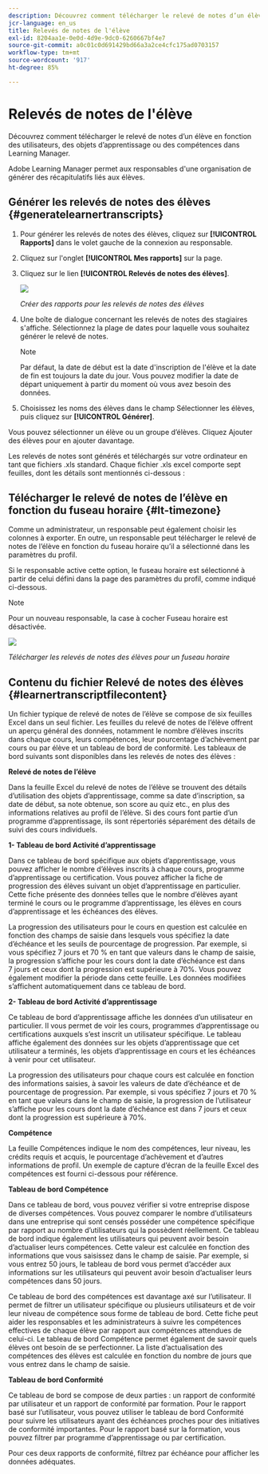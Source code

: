 ```yaml
---
description: Découvrez comment télécharger le relevé de notes d’un élève en fonction des utilisateurs, des objets d’apprentissage ou des compétences dans Learning Manager.
jcr-language: en_us
title: Relevés de notes de l'élève
exl-id: 8204aa1e-0e0d-4d9e-9dc0-6260667bf4e7
source-git-commit: a0c01c0d691429bd66a3a2ce4cfc175ad0703157
workflow-type: tm+mt
source-wordcount: '917'
ht-degree: 85%

---
```


# Relevés de notes de l&#39;élève

Découvrez comment télécharger le relevé de notes d’un élève en fonction des utilisateurs, des objets d’apprentissage ou des compétences dans Learning Manager.

Adobe Learning Manager permet aux responsables d&#39;une organisation de générer des récapitulatifs liés aux élèves.

## Générer les relevés de notes des élèves {#generatelearnertranscripts}

1. Pour générer les relevés de notes des élèves, cliquez sur **[!UICONTROL Rapports]** dans le volet gauche de la connexion au responsable.
1. Cliquez sur l&#39;onglet **[!UICONTROL Mes rapports]** sur la page.
1. Cliquez sur le lien **[!UICONTROL Relevés de notes des élèves]**.

   ![](assets/learner-transcripts.png)

   *Créer des rapports pour les relevés de notes des élèves*

1. Une boîte de dialogue concernant les relevés de notes des stagiaires s&#39;affiche. Sélectionnez la plage de dates pour laquelle vous souhaitez générer le relevé de notes.

   >[!NOTE]
   >
   >Par défaut, la date de début est la date d&#39;inscription de l&#39;élève et la date de fin est toujours la date du jour. Vous pouvez modifier la date de départ uniquement à partir du moment où vous avez besoin des données.

1. Choisissez les noms des élèves dans le champ Sélectionner les élèves, puis cliquez sur **[!UICONTROL Générer]**.

Vous pouvez sélectionner un élève ou un groupe d’élèves. Cliquez Ajouter des élèves pour en ajouter davantage.

Les relevés de notes sont générés et téléchargés sur votre ordinateur en tant que fichiers .xls standard. Chaque fichier .xls excel comporte sept feuilles, dont les détails sont mentionnés ci-dessous :

## Télécharger le relevé de notes de l’élève en fonction du fuseau horaire {#lt-timezone}

Comme un administrateur, un responsable peut également choisir les colonnes à exporter. En outre, un responsable peut télécharger le relevé de notes de l’élève en fonction du fuseau horaire qu’il a sélectionné dans les paramètres du profil.

Si le responsable active cette option, le fuseau horaire est sélectionné à partir de celui défini dans la page des paramètres du profil, comme indiqué ci-dessous.

>[!NOTE]
>
>Pour un nouveau responsable, la case à cocher Fuseau horaire est désactivée.

![](assets/image030.png)

*Télécharger les relevés de notes des élèves pour un fuseau horaire*

## Contenu du fichier Relevé de notes des élèves {#learnertranscriptfilecontent}

Un fichier typique de relevé de notes de l’élève se compose de six feuilles Excel dans un seul fichier. Les feuilles du relevé de notes de l’élève offrent un aperçu général des données, notamment le nombre d’élèves inscrits dans chaque cours, leurs compétences, leur pourcentage d’achèvement par cours ou par élève et un tableau de bord de conformité. Les tableaux de bord suivants sont disponibles dans les relevés de notes des élèves :

**Relevé de notes de l’élève**

Dans la feuille Excel du relevé de notes de l’élève se trouvent des détails d’utilisation des objets d’apprentissage, comme sa date d’inscription, sa date de début, sa note obtenue, son score au quiz etc., en plus des informations relatives au profil de l’élève. Si des cours font partie d’un programme d’apprentissage, ils sont répertoriés séparément des détails de suivi des cours individuels.

**1- Tableau de bord Activité d’apprentissage**

Dans ce tableau de bord spécifique aux objets d’apprentissage, vous pouvez afficher le nombre d’élèves inscrits à chaque cours, programme d’apprentissage ou certification. Vous pouvez afficher la fiche de progression des élèves suivant un objet d’apprentissage en particulier. Cette fiche présente des données telles que le nombre d’élèves ayant terminé le cours ou le programme d’apprentissage, les élèves en cours d’apprentissage et les échéances des élèves.

La progression des utilisateurs pour le cours en question est calculée en fonction des champs de saisie dans lesquels vous spécifiez la date d’échéance et les seuils de pourcentage de progression. Par exemple, si vous spécifiez 7 jours et 70 % en tant que valeurs dans le champ de saisie, la progression s’affiche pour les cours dont la date d’échéance est dans 7 jours et ceux dont la progression est supérieure à 70%. Vous pouvez également modifier la période dans cette feuille. Les données modifiées s’affichent automatiquement dans ce tableau de bord.

**2- Tableau de bord Activité d’apprentissage**

Ce tableau de bord d’apprentissage affiche les données d’un utilisateur en particulier. Il vous permet de voir les cours, programmes d’apprentissage ou certifications auxquels s’est inscrit un utilisateur spécifique. Le tableau affiche également des données sur les objets d’apprentissage que cet utilisateur a terminés, les objets d’apprentissage en cours et les échéances à venir pour cet utilisateur.

La progression des utilisateurs pour chaque cours est calculée en fonction des informations saisies, à savoir les valeurs de date d’échéance et de pourcentage de progression. Par exemple, si vous spécifiez 7 jours et 70 % en tant que valeurs dans le champ de saisie, la progression de l’utilisateur s’affiche pour les cours dont la date d’échéance est dans 7 jours et ceux dont la progression est supérieure à 70%.

**Compétence**

La feuille Compétences indique le nom des compétences, leur niveau, les crédits requis et acquis, le pourcentage d’achèvement et d’autres informations de profil. Un exemple de capture d’écran de la feuille Excel des compétences est fourni ci-dessous pour référence.

**Tableau de bord Compétence**

Dans ce tableau de bord, vous pouvez vérifier si votre entreprise dispose de diverses compétences. Vous pouvez comparer le nombre d’utilisateurs dans une entreprise qui sont censés posséder une compétence spécifique par rapport au nombre d’utilisateurs qui la possèdent réellement. Ce tableau de bord indique également les utilisateurs qui peuvent avoir besoin d’actualiser leurs compétences. Cette valeur est calculée en fonction des informations que vous saisissez dans le champ de saisie. Par exemple, si vous entrez 50 jours, le tableau de bord vous permet d’accéder aux informations sur les utilisateurs qui peuvent avoir besoin d’actualiser leurs compétences dans 50 jours.

Ce tableau de bord des compétences est davantage axé sur l’utilisateur. Il permet de filtrer un utilisateur spécifique ou plusieurs utilisateurs et de voir leur niveau de compétence sous forme de tableau de bord. Cette fiche peut aider les responsables et les administrateurs à suivre les compétences effectives de chaque élève par rapport aux compétences attendues de celui-ci. Le tableau de bord Compétence permet également de savoir quels élèves ont besoin de se perfectionner. La liste d’actualisation des compétences des élèves est calculée en fonction du nombre de jours que vous entrez dans le champ de saisie.

**Tableau de bord Conformité**

Ce tableau de bord se compose de deux parties : un rapport de conformité par utilisateur et un rapport de conformité par formation. Pour le rapport basé sur l’utilisateur, vous pouvez utiliser le tableau de bord Conformité pour suivre les utilisateurs ayant des échéances proches pour des initiatives de conformité importantes. Pour le rapport basé sur la formation, vous pouvez filtrer par programme d’apprentissage ou par certification.

Pour ces deux rapports de conformité, filtrez par échéance pour afficher les données adéquates.
